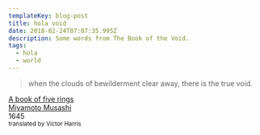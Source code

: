 ```yaml
---
templateKey: blog-post
title: hola void
date: 2018-02-24T07:07:35.995Z
description: Some words from The Book of the Void.
tags:
  - hola
  - world
---
```


> when the clouds of bewilderment clear away, there is the true void.

[A book of five rings](https://www.worldcat.org/title/book-of-five-rings/oclc/10109809)
<br />
[Miyamoto Musashi](https://en.wikipedia.org/wiki/Miyamoto_Musashi)
<br />
1645
<br />
<small>translated by Victor Harris</small>
